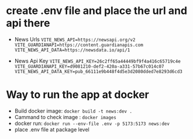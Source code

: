 # create .env file and place the url and api there

- News Urls
` VITE_NEWS_API=https://newsapi.org/v2
VITE_GUARDIANAPI=https://content.guardianapis.com
VITE_NEWS_API_DATA=https://newsdata.io/api/1 `

- News Api Key
`VITE_NEWS_API_KEY=26c2ff65a44449bf9f4a416c65719c4e
VITE_GUARDIANAPI_KEY=d9081210-def2-420a-a331-57b67c014c07
VITE_NEWS_API_DATA_KEY=pub_66111e9b448f4d5e3d2080dded7e8293d6cd3
`

# Way to run the app at docker

- Build docker image: `docker build -t news:dev .`
- Cammand to check image : `docker images`
- docker run: `docker run --env-file .env -p 5173:5173 news:dev`
- place .env file at package level